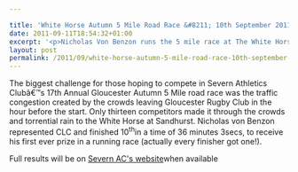 ```yaml
---

title: 'White Horse Autumn 5 Mile Road Race &#8211; 10th September 2011'
date: 2011-09-11T18:54:32+01:00
excerpt: '<p>Nicholas Von Benzon runs the 5 mile race at The White Horse.</p>'
layout: post
permalink: /2011/09/white-horse-autumn-5-mile-road-race-10th-september-2011/
---
```

The biggest challenge for those hoping to compete in Severn Athletics Clubâ€™s 17th Annual Gloucester Autumn 5 Mile road race was the traffic congestion created by the crowds leaving Gloucester Rugby Club in the hour before the start. Only thirteen competitors made it through the crowds and torrential rain to the White Horse at Sandhurst. Nicholas von Benzon represented CLC and finished 10<sup>th</sup>in a time of 36 minutes 3secs, to receive his first ever prize in a running race (actually every finisher got one!).



Full results will be on <a href="http://www.severnac.co.uk/results.php" target="_blank" rel="nofollow">Severn AC's website</a>when available
